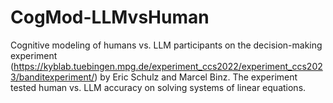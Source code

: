 # CogMod-LLMvsHuman
Cognitive modeling of humans vs. LLM participants on the decision-making experiment (https://kyblab.tuebingen.mpg.de/experiment_ccs2022/experiment_ccs2023/banditexperiment/) by Eric Schulz and Marcel Binz. The experiment tested human vs. LLM accuracy on solving systems of linear equations.  
